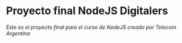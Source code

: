 # Proyecto final NodeJS Digitalers

_Este es el proyecto final para el curso de NodeJS creado por Telecom Argentina_
